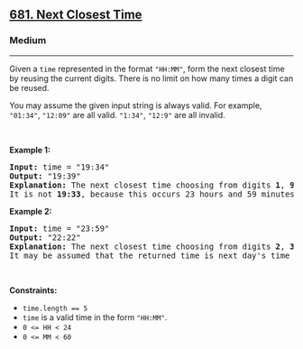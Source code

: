 <h2><a href="https://leetcode.com/problems/next-closest-time/">681. Next Closest Time</a></h2><h3>Medium</h3><hr><div><p>Given a <code>time</code> represented in the format <code>"HH:MM"</code>, form the next closest time by reusing the current digits. There is no limit on how many times a digit can be reused.</p>

<p>You may assume the given input string is always valid. For example, <code>"01:34"</code>, <code>"12:09"</code> are all valid. <code>"1:34"</code>, <code>"12:9"</code> are all invalid.</p>

<p>&nbsp;</p>
<p><strong class="example">Example 1:</strong></p>

<pre style="position: relative;"><strong>Input:</strong> time = "19:34"
<strong>Output:</strong> "19:39"
<strong>Explanation:</strong> The next closest time choosing from digits <strong>1</strong>, <strong>9</strong>, <strong>3</strong>, <strong>4</strong>, is <strong>19:39</strong>, which occurs 5 minutes later.
It is not <strong>19:33</strong>, because this occurs 23 hours and 59 minutes later.
<div class="open_grepper_editor" title="Edit &amp; Save To Grepper"></div></pre>

<p><strong class="example">Example 2:</strong></p>

<pre style="position: relative;"><strong>Input:</strong> time = "23:59"
<strong>Output:</strong> "22:22"
<strong>Explanation:</strong> The next closest time choosing from digits <strong>2</strong>, <strong>3</strong>, <strong>5</strong>, <strong>9</strong>, is <strong>22:22</strong>.
It may be assumed that the returned time is next day's time since it is smaller than the input time numerically.
<div class="open_grepper_editor" title="Edit &amp; Save To Grepper"></div></pre>

<p>&nbsp;</p>
<p><strong>Constraints:</strong></p>

<ul>
	<li><code>time.length == 5</code></li>
	<li><code>time</code> is a valid time in the form <code>"HH:MM"</code>.</li>
	<li><code>0 &lt;= HH &lt; 24</code></li>
	<li><code>0 &lt;= MM &lt; 60</code></li>
</ul>
</div>